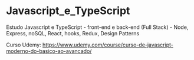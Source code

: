# Javascript_e_TypeScript
Estudo Javascript e TypeScript - front-end e back-end (Full Stack) - Node, Express, noSQL, React, hooks, Redux, Design Patterns

Curso Udemy:
https://www.udemy.com/course/curso-de-javascript-moderno-do-basico-ao-avancado/
